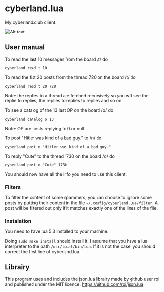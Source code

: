 # cyberland.lua

My cyberland.club client.

![Alt text](https://i.imgur.com/aoqvUbF.png "Reading a thread")

## User manual

To read the last 10 messages from the board /t/ do
```
cyberland read t 10
```


To read the fist 20 posts from the thread 720 on the board /t/ do
```
cyberland read t 20 720
```
Note: the replies to a thread are fetched recursively so you will see the replie to replies, the replies to replies to replies and so on.


To see a catalog of the 13 last OP on the board /o/ do
```
cyberland catalog o 13
```
Note: OP are posts replying to 0 or null


To post "Hitler was kind of a bad guy." to /n/ do
```
cyberland post n "Hitler was kind of a bad guy."
```


To reply "Cute" to the thread 1730 on the board /o/ do
```
cyberland post o "Cute" 1730
```


You should now have all the info you need to use this client.

### Filters

To filter the content of some spammers, you can choose to ignore some posts by putting their content in the file `~/.config/cyberland.lua/filter`. A post will be filtered out only if it matches exactly one of the lines of the file.

### Instalation
You need to have lua 5.3 installed to your machine.

Doing `sudo make install` should install it. I assume that you have a lua interpreter to the path `/usr/local/bin/lua`. If it is not the case, you should correct the first line of cyberland.lua.

## Librairy
This program uses and includes the json.lua librairy made by github user rxi and published under the MIT licence.
https://github.com/rxi/json.lua

